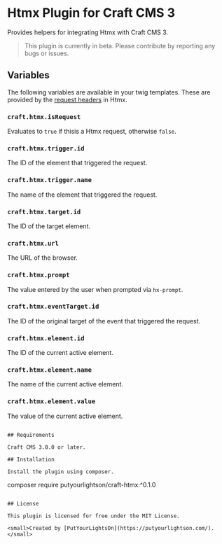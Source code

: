 # Htmx Plugin for Craft CMS 3

Provides helpers for integrating Htmx with Craft CMS 3.

> This plugin is currently in beta. Please contribute by reporting any bugs or issues.

## Variables

The following variables are available in your twig templates. These are provided by the [request headers](https://htmx.org/docs/#request-headers) in Htmx.

### `craft.htmx.isRequest`
Evaluates to `true` if thisis a Htmx request, otherwise `false`.

### `craft.htmx.trigger.id`
The ID of the element that triggered the request.

### `craft.htmx.trigger.name`
The name of the element that triggered the request.

### `craft.htmx.target.id`
The ID of the target element.

### `craft.htmx.url`
The URL of the browser.

### `craft.htmx.prompt`
The value entered by the user when prompted via `hx-prompt`.

### `craft.htmx.eventTarget.id`
The ID of the original target of the event that triggered the request.

### `craft.htmx.element.id`
The ID of the current active element.

### `craft.htmx.element.name`
The name of the current active element.

### `craft.htmx.element.value`
The value of the current active element.

```

## Requirements

Craft CMS 3.0.0 or later.

## Installation

Install the plugin using composer.

```
composer require putyourlightson/craft-htmx:^0.1.0
```

## License

This plugin is licensed for free under the MIT License.

<small>Created by [PutYourLightsOn](https://putyourlightson.com/).</small>
